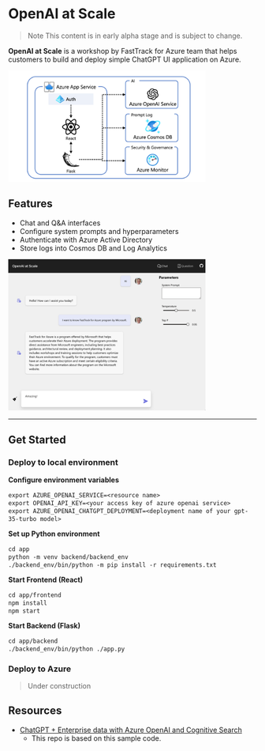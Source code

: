 # OpenAI at Scale
> Note
This content is in early alpha stage and is subject to change.

**OpenAI at Scale** is a workshop by FastTrack for Azure team that helps customers to build and deploy simple ChatGPT UI application on Azure.

<img src="./docs/appcomponents.png" width="400">


## Features
- Chat and Q&A interfaces
- Configure system prompts and hyperparameters
- Authenticate with Azure Active Directory
- Store logs into Cosmos DB and Log Analytics

<img src="./docs/chatscreen.png" width="400">

---
## Get Started
### Deploy to local environment

**Configure environment variables**
```shell
export AZURE_OPENAI_SERVICE=<resource name>
export OPENAI_API_KEY=<your access key of azure openai service>
export AZURE_OPENAI_CHATGPT_DEPLOYMENT=<deployment name of your gpt-35-turbo model>
```

**Set up Python environment**
```shell
cd app
python -m venv backend/backend_env
./backend_env/bin/python -m pip install -r requirements.txt
```

**Start Frontend (React)**
```shell
cd app/frontend
npm install
npm start
```

**Start Backend (Flask)**
```shell
cd app/backend
./backend_env/bin/python ./app.py
```


### Deploy to Azure

> Under construction

## Resources

* [ChatGPT + Enterprise data with Azure OpenAI and Cognitive Search](https://github.com/Azure-Samples/azure-search-openai-demo)
    * This repo is based on this sample code.